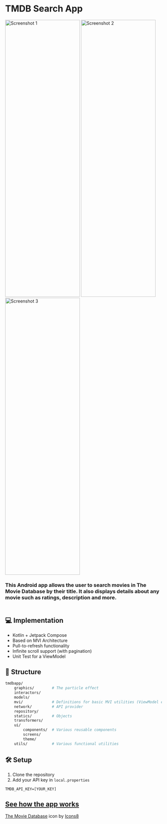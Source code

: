 # TMDB Search App
<img src="https://github.com/user-attachments/assets/65e7e5fc-15c0-4f68-93d6-29a580aa0759"
         alt="Screenshot 1"
         width="240" height="888">
<img src="https://github.com/user-attachments/assets/cca85024-607f-4403-84bd-0bef805857b4"
         alt="Screenshot 2"
         width="240" height="888">
<img src="https://github.com/user-attachments/assets/e03e0f20-9d34-4310-ada8-4f8891fbd057"
         alt="Screenshot 3"
         width="240" height="888">

### This Android app allows the user to search movies in The Movie Database by their title. It also displays details about any movie such as ratings, description and more. <br> <br>


## 💻 Implementation
- Kotlin + Jetpack Compose
- Based on MVI Architecture
- Pull-to-refresh functionality
- Infinite scroll support (with pagination)
- Unit Test for a ViewModel

## 📁 Structure
```bash
tmdbapp/
    graphics/        # The particle effect
    interactors/   
    models/   
    mvi/             # Definitions for basic MVI utilities (ViewModel etc.)
    network/         # API provider
    repository/    
    statics/         # Objects
    transformers/  
    ui/
        components/  # Various reusable components
        screens/
        theme/       
    utils/           # Various functional utilities
```

## 🛠️ Setup
1. Clone the repository
2. Add your API key in `local.properties`
```
TMDB_API_KEY=[YOUR_KEY]
```
[See how the app works](https://github.com/Stagnant09/TMDBApp/raw/refs/heads/master/TMDBApp3.mp4)
---
<a target="_blank" href="https://icons8.com/icon/AxHFXpfUuWsm/the-movie-database">The Movie Database</a> icon by <a target="_blank" href="https://icons8.com">Icons8</a>

